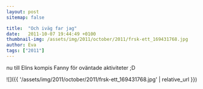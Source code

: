 ```yaml
---
layout: post
sitemap: false

title:  "Och iväg far jag"
date:   2011-10-07 19:44:49 +0100
thumbnail-img: /assets/img/2011/october/2011/frsk-ett_169431768.jpg
author: Eva
tags: ["2011"]
---
```


nu till Elins kompis Fanny för oväntade aktiviteter ;D

![]({{ '/assets/img/2011/october/2011/frsk-ett_169431768.jpg'  | relative_url }})

